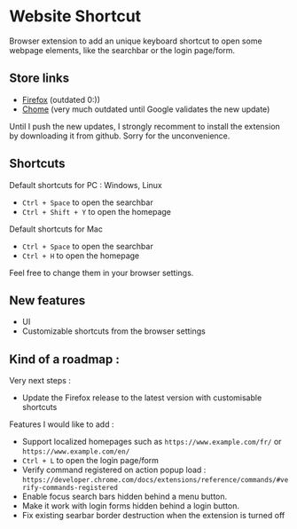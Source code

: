 # Website Shortcut

Browser extension to add an unique keyboard shortcut to open some webpage elements, like the searchbar or the login page/form.

## Store links 

* [Firefox](https://addons.mozilla.org/en-US/firefox/addon/website-shortcuts/) (outdated 0:))
* [Chome](https://chrome.google.com/webstore/detail/website-shortcuts/pgenobamflicdajiblcdjpfendgpcijg) (very much outdated until Google validates the new update)

Until I push the new updates, I strongly recomment to install the extension by downloading it from github. Sorry for the unconvenience.

## Shortcuts 

Default shortcuts for PC : Windows, Linux
- `Ctrl + Space` to open the searchbar
- `Ctrl + Shift + Y` to open the homepage

Default shortcuts for Mac
- `Ctrl + Space` to open the searchbar
- `Ctrl + H` to open the homepage

Feel free to change them in your browser settings.

## New features

- UI
- Customizable shortcuts from the browser settings

## Kind of a roadmap : 

Very next steps :

- Update the Firefox release to the latest version with customisable shortcuts

Features I would like to add :

- Support localized homepages such as `https://www.example.com/fr/` or `https://www.example.com/en/`
- `Ctrl + L` to open the login page/form
- Verify command registered on action popup load : `https://developer.chrome.com/docs/extensions/reference/commands/#verify-commands-registered`
- Enable focus search bars hidden behind a menu button.
- Make it work with login forms hidden behind a login button.
- Fix existing searbar border destruction when the extension is turned off
